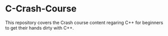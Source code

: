 # C-Crash-Course
This repository covers the Crash course content regaring C++ for beginners to get their hands dirty with C++.
